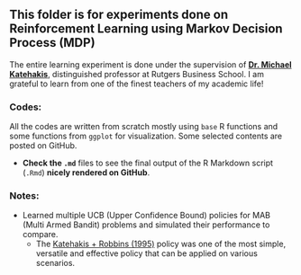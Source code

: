 ## This folder is for experiments done on Reinforcement Learning using Markov Decision Process (MDP)

The entire learning experiment is done under the supervision of **[Dr. Michael Katehakis](http://en.wikipedia.org/wiki/Michael_N._Katehakis)**, distinguished professor at Rutgers Business School. I am grateful to learn from one of the finest teachers of my academic life!

### Codes:
All the codes are written from scratch mostly using `base` R functions and some functions from `ggplot` for visualization. Some selected contents are posted on GitHub.

* **Check the `.md`** files to see the final output of the R Markdown script (`.Rmd`) **nicely rendered on GitHub**.


### Notes:
* Learned multiple UCB (Upper Confidence Bound) policies for MAB (Multi Armed Bandit) problems and simulated their performance to compare.
    - The [Katehakis + Robbins (1995)](https://www.ncbi.nlm.nih.gov/pmc/articles/PMC41010/pdf/pnas01497-0061.pdf) policy was one of the most simple, versatile and effective policy that can be applied on various scenarios.

